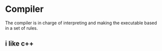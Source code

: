 # Compiler

The compiler is in charge of interpreting and making the executable based in a set of rules.

## i like c++